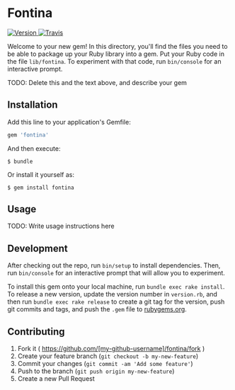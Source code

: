 # Fontina

[![Version](http://img.shields.io/gem/v/fontina.svg)                        ](https://rubygems.org/gems/fontina)
[![Travis ](https://img.shields.io/travis/michaeljpetter/fontina/master.svg)](https://travis-ci.org/michaeljpetter/fontina)

Welcome to your new gem! In this directory, you'll find the files you need to be able to package up your Ruby library into a gem. Put your Ruby code in the file `lib/fontina`. To experiment with that code, run `bin/console` for an interactive prompt.

TODO: Delete this and the text above, and describe your gem

## Installation

Add this line to your application's Gemfile:

```ruby
gem 'fontina'
```

And then execute:

    $ bundle

Or install it yourself as:

    $ gem install fontina

## Usage

TODO: Write usage instructions here

## Development

After checking out the repo, run `bin/setup` to install dependencies. Then, run `bin/console` for an interactive prompt that will allow you to experiment.

To install this gem onto your local machine, run `bundle exec rake install`. To release a new version, update the version number in `version.rb`, and then run `bundle exec rake release` to create a git tag for the version, push git commits and tags, and push the `.gem` file to [rubygems.org](https://rubygems.org).

## Contributing

1. Fork it ( https://github.com/[my-github-username]/fontina/fork )
2. Create your feature branch (`git checkout -b my-new-feature`)
3. Commit your changes (`git commit -am 'Add some feature'`)
4. Push to the branch (`git push origin my-new-feature`)
5. Create a new Pull Request
